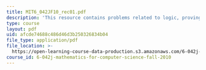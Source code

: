 ```yaml
---
title: MIT6_042JF10_rec01.pdf
description: 'This resource contains problems related to logic, proving an implication. '
type: course
layout: pdf
uid: afcde74688c486d46d3b250326834b04
file_type: application/pdf
file_location: >-
  https://open-learning-course-data-production.s3.amazonaws.com/6-042j-mathematics-for-computer-science-fall-2010/afcde74688c486d46d3b250326834b04_MIT6_042JF10_rec01.pdf
course_id: 6-042j-mathematics-for-computer-science-fall-2010
---
```

